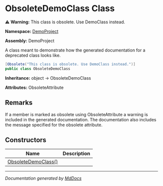 ﻿<!--  
 =================================================================   
   Auto-Generated:   
   The contents of this file were generated by a tool.  
   Changes to this file may be list if the file is regenerated  
 =================================================================   
-->

# ObsoleteDemoClass Class

⚠️ **Warning:** This class is obsolete. Use DemoClass instead.

**Namespace:** [DemoProject](../index.md)

**Assembly:** DemoProject

A class meant to demonstrate how the generated documentation for a deprecated class looks like.

```csharp
[Obsolete("This class is obsolete. Use DemoClass instead.")]
public class ObsoleteDemoClass
```

**Inheritance:** object → ObsoleteDemoClass

**Attributes:** ObsoleteAttribute

## Remarks

If a member is marked as obsolete using ObsoleteAttribute a warning is included in the generated documentation.  The documentation also includes the message specified for the obsolete attribute.

## Constructors

| Name                                         | Description |
| -------------------------------------------- | ----------- |
| [ObsoleteDemoClass()](constructors/index.md) |             |

___

*Documentation generated by [MdDocs](https://github.com/ap0llo/mddocs)*

